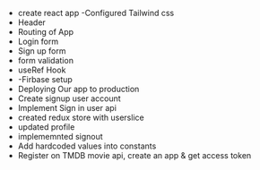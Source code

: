 - create react app
-Configured Tailwind css
- Header
- Routing of App
- Login form
- Sign up form
- form validation
- useRef Hook
- -Firbase setup
- Deploying Our app to production
- Create signup user account 
- Implement Sign in user api
- created redux store with userslice
- updated  profile
- implememnted signout
- Add hardcoded values into constants
- Register on TMDB movie api, create an app & get access token
